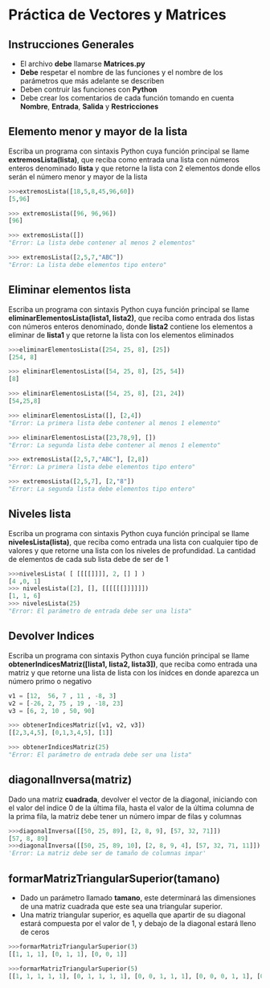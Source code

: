 # Práctica de Vectores y Matrices

## Instrucciones Generales
- El archivo **debe** llamarse **Matrices.py**
- **Debe** respetar el nombre de las funciones y el nombre de los parámetros que más adelante se describen
- Deben contruir las funciones con **Python**
- Debe crear los comentarios de cada función tomando en cuenta **Nombre**, **Entrada**, **Salida** y **Restricciones**

##	Elemento menor y mayor de la lista
Escriba un programa con sintaxis Python cuya función principal se llame **extremosLista(lista)**, que reciba como entrada una lista con números enteros denominado **lista** y que retorne la lista con 2 elementos donde ellos serán el número menor y mayor de la lista

```python
>>>extremosLista([18,5,8,45,96,60])
[5,96]

>>> extremosLista([96, 96,96])
[96]

>>> extremosLista([])
"Error: La lista debe contener al menos 2 elementos"

>>> extremosLista([2,5,7,"ABC"])
"Error: La lista debe elementos tipo entero"
```

##	Eliminar elementos lista
Escriba un programa con sintaxis Python cuya función principal se llame **eliminarElementosLista(lista1, lista2)**, que reciba como entrada dos listas con números enteros denominado, donde **lista2** contiene los elementos a eliminar de **lista1** y que retorne la lista con los elementos eliminados

```python
>>>eliminarElementosLista([254, 25, 8], [25])
[254, 8]

>>> eliminarElementosLista([54, 25, 8], [25, 54])
[8]

>>> eliminarElementosLista([54, 25, 8], [21, 24])
[54,25,8]

>>> eliminarElementosLista([], [2,4])
"Error: La primera lista debe contener al menos 1 elemento"

>>> eliminarElementosLista([23,78,9], [])
"Error: La segunda lista debe contener al menos 1 elemento"

>>> extremosLista([2,5,7,"ABC"], [2,8])
"Error: La primera lista debe elementos tipo entero"

>>> extremosLista([2,5,7], [2,"8"])
"Error: La segunda lista debe elementos tipo entero"

```
##	Niveles lista
Escriba un programa con sintaxis Python cuya función principal se llame **nivelesLista(lista)**, que reciba como entrada una lista con cualquier tipo de valores y que retorne una lista con los niveles de profundidad. La cantidad de elementos de cada sub lista debe de ser de 1

```python
>>>nivelesLista( [ [[[[]]]], 2, [] ] )
[4 ,0, 1]
>>> nivelesLista([2], [], [[[[[[]]]]]])
[1, 1, 6]
>>> nivelesLista(25)
"Error: El parámetro de entrada debe ser una lista"
```
##	Devolver Indices
Escriba un programa con sintaxis Python cuya función principal se llame **obtenerIndicesMatriz([lista1, lista2, lista3])**, que reciba como entrada una matriz y que retorne una lista de lista con los ínidces en donde aparezca un número primo o negativo

```python
v1 = [12,  56, 7 , 11 , -8, 3] 
v2 = [-26, 2, 75 , 19 , -18, 23] 
v3 = [6, 2, 10 , 50, 90] 

>>> obtenerIndicesMatriz([v1, v2, v3])
[[2,3,4,5], [0,1,3,4,5], [1]]

>>> obtenerIndicesMatriz(25)
"Error: El parámetro de entrada debe ser una lista"
```

## diagonalInversa(matriz)
Dado una matriz **cuadrada**, devolver el vector de la diagonal, iniciando con el valor del indice 0 de la última fila, hasta el valor de la última columna de la prima fila, la matriz debe tener un número impar de filas y columnas

```python
>>>diagonalInversa([[50, 25, 89], [2, 8, 9], [57, 32, 71]])
[57, 8, 89]
>>>diagonalInversa([[50, 25, 89, 10], [2, 8, 9, 4], [57, 32, 71, 11]])
'Error: La matriz debe ser de tamaño de columnas impar'
```
## formarMatrizTriangularSuperior(tamano)
- Dado un parámetro llamado **tamano**, este determinará las dimensiones de una matriz cuadrada que este sea una triangular superior. 
- Una matriz triangular superior, es aquella que apartir de su diagonal estará compuesta por el valor de 1, y debajo de la diagonal estará lleno de ceros

```python
>>>formarMatrizTriangularSuperior(3)
[[1, 1, 1], [0, 1, 1], [0, 0, 1]]

>>>formarMatrizTriangularSuperior(5)
[[1, 1, 1, 1, 1], [0, 1, 1, 1, 1], [0, 0, 1, 1, 1], [0, 0, 0, 1, 1], [0, 0, 0, 0, 1]]

